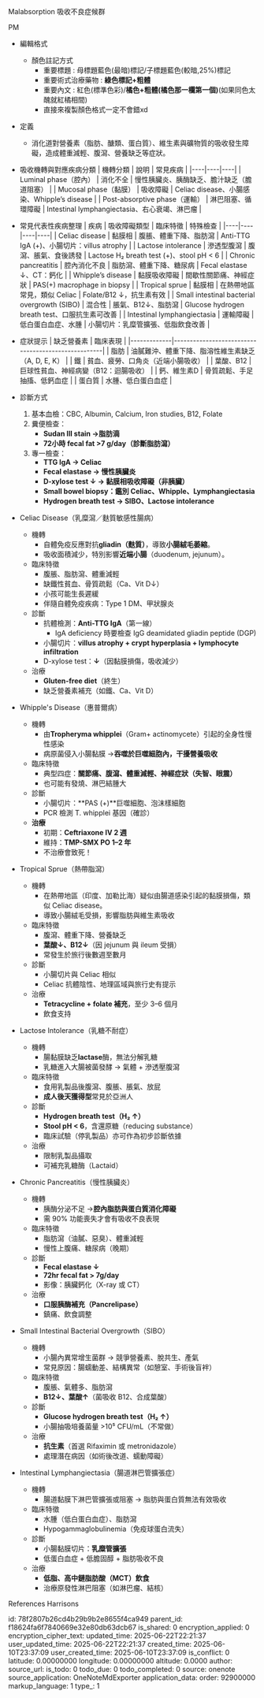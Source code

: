 Malabsorption 吸收不良症候群

PM

- 編輯格式
  - 顏色註記方式
    - 重要標題 : 母標題藍色(最暗)標記/子標題藍色(較暗,25%)標記
    - 重要術式治療藥物 : **綠色標記+粗體**
    - 重要內文 : 紅色(標準色彩)/**橘色+粗體(橘色那一欄第一個)**(如果同色太醜就紅橘相間)
    - 直接來複製顏色格式一定不會錯xd

- 定義
  - 消化道對營養素（脂肪、醣類、蛋白質）、維生素與礦物質的吸收發生障礙，造成體重減輕、腹瀉、營養缺乏等症狀。

- 吸收機轉與對應疾病分類
| 機轉分類 | 說明 | 常見疾病 |
|----|----|----|
| Luminal phase（腔內） | 消化不全 | 慢性胰臟炎、胰酶缺乏、膽汁缺乏（膽道阻塞） |
| Mucosal phase（黏膜） | 吸收障礙 | Celiac disease、小腸感染、Whipple’s disease |
| Post-absorptive phase（運輸） | 淋巴阻塞、循環障礙 | Intestinal lymphangiectasia、右心衰竭、淋巴瘤 |

- 常見代表性疾病整理
| 疾病 | 吸收障礙類型 | 臨床特徵 | 特殊檢查 |
|----|----|----|----|
| Celiac disease | 黏膜相 | 腹脹、體重下降、脂肪瀉 | Anti-TTG IgA (+)、小腸切片：villus atrophy |
| Lactose intolerance | 滲透型腹瀉 | 腹瀉、脹氣、食後誘發 | Lactose H₂ breath test (+)、stool pH \< 6 |
| Chronic pancreatitis | 腔內消化不良 | 脂肪瀉、體重下降、糖尿病 | Fecal elastase ↓、CT：鈣化 |
| Whipple’s disease | 黏膜吸收障礙 | 間歇性關節痛、神經症狀 | PAS(+) macrophage in biopsy |
| Tropical sprue | 黏膜相 | 在熱帶地區常見，類似 Celiac | Folate/B12 ↓，抗生素有效 |
| Small intestinal bacterial overgrowth (SIBO) | 混合性 | 脹氣、B12↓、脂肪瀉 | Glucose hydrogen breath test、口服抗生素可改善 |
| Intestinal lymphangiectasia | 運輸障礙 | 低白蛋白血症、水腫 | 小腸切片：乳糜管擴張、低脂飲食改善 |

- 症狀提示
| 缺乏營養素  | 臨床表現                                           |
|-------------|----------------------------------------------------|
| 脂肪        | 油膩難沖、體重下降、脂溶性維生素缺乏（A, D, E, K） |
| 鐵          | 貧血、疲勞、口角炎（近端小腸吸收）                 |
| 葉酸、B12   | 巨球性貧血、神經病變（B12：迴腸吸收）              |
| 鈣、維生素D | 骨質疏鬆、手足抽搐、低鈣血症                       |
| 蛋白質      | 水腫、低白蛋白血症                                 |

- 診斷方式
  1.  基本血檢：CBC, Albumin, Calcium, Iron studies, B12, Folate
  2.  糞便檢查：
      - **Sudan III stain →脂肪滴**
      - **72小時 fecal fat \>7 g/day（診斷脂肪瀉）**
  3.  專一檢查：
      - **TTG IgA → Celiac**
      - **Fecal elastase → 慢性胰臟炎**
      - **D-xylose test ↓ → 黏膜相吸收障礙（非胰臟）**
      - **Small bowel biopsy：鑑別 Celiac、Whipple、Lymphangiectasia**
      - **Hydrogen breath test → SIBO、Lactose intolerance**

- Celiac Disease（乳糜瀉／麩質敏感性腸病）
  - 機轉
    - 自體免疫反應對抗**gliadin（麩質）**，導致**小腸絨毛萎縮**。
    - 吸收面積減少，特別影響**近端小腸**（duodenum, jejunum）。
  - 臨床特徵
    - 腹脹、脂肪瀉、體重減輕
    - 缺鐵性貧血、骨質疏鬆（Ca、Vit D↓）
    - 小孩可能生長遲緩
    - 伴隨自體免疫疾病：Type 1 DM、甲狀腺炎
  - 診斷
    - 抗體檢測：**Anti-TTG IgA**（第一線）
      - IgA deficiency 時要檢查 IgG deamidated gliadin peptide (DGP)
    - 小腸切片：**villus atrophy + crypt hyperplasia + lymphocyte infiltration**
    - D-xylose test：**↓**（因黏膜損傷，吸收減少）
  - 治療
    - **Gluten-free diet**（終生）
    - 缺乏營養素補充（如鐵、Ca、Vit D）

- Whipple's Disease（惠普爾病）
  - 機轉
    - 由**Tropheryma whipplei**（Gram+ actinomycete）引起的全身性慢性感染
    - 病原菌侵入小腸黏膜 →**吞噬於巨噬細胞內，干擾營養吸收**
  - 臨床特徵
    - 典型四症：**關節痛、腹瀉、體重減輕、神經症狀（失智、眼震）**
    - 也可能有發燒、淋巴結腫大
  - 診斷
    - 小腸切片：**PAS (+)**巨噬細胞、泡沫樣細胞
    - PCR 檢測 T. whipplei 基因（確診）
  - **治療**
    - 初期：**Ceftriaxone IV 2 週**
    - 維持：**TMP-SMX PO 1–2 年**
    - 不治療會致死！

- Tropical Sprue（熱帶脂瀉）
  - 機轉
    - 在熱帶地區（印度、加勒比海）疑似由腸道感染引起的黏膜損傷，類似 Celiac disease。
    - 導致小腸絨毛受損，影響脂肪與維生素吸收
  - 臨床特徵
    - 腹瀉、體重下降、營養缺乏
    - **葉酸↓、B12↓**（因 jejunum 與 ileum 受損）
    - 常發生於旅行後數週至數月
  - 診斷
    - 小腸切片與 Celiac 相似
    - Celiac 抗體陰性、地理區域與旅行史有提示
  - 治療
    - **Tetracycline + folate 補充**，至少 3–6 個月
    - 飲食支持

- Lactose Intolerance（乳糖不耐症）
  - 機轉
    - 腸黏膜缺乏**lactase**酶，無法分解乳糖
    - 乳糖進入大腸被菌發酵 → 氣體 + 滲透壓腹瀉
  - 臨床特徵
    - 食用乳製品後腹瀉、腹脹、脹氣、放屁
    - **成人後天獲得型**常見於亞洲人
  - 診斷
    - **Hydrogen breath test（H₂ ↑）**
    - **Stool pH \< 6**，含還原糖（reducing substance）
    - 臨床試驗（停乳製品）亦可作為初步診斷依據
  - 治療
    - 限制乳製品攝取
    - 可補充乳糖酶（Lactaid）

- Chronic Pancreatitis（慢性胰臟炎）
  - 機轉
    - 胰酶分泌不足 →**腔內脂肪與蛋白質消化障礙**
    - 需 90% 功能喪失才會有吸收不良表現
  - 臨床特徵
    - 脂肪瀉（油膩、惡臭）、體重減輕
    - 慢性上腹痛、糖尿病（晚期）
  - 診斷
    - **Fecal elastase ↓**
    - **72hr fecal fat \> 7g/day**
    - 影像：胰臟鈣化（X-ray 或 CT）
  - 治療
    - **口服胰酶補充（Pancrelipase）**
    - 鎮痛、飲食調整

- Small Intestinal Bacterial Overgrowth（SIBO）
  - 機轉
    - 小腸內異常增生菌群 → 競爭營養素、脫共生、產氣
    - 常見原因：腸蠕動差、結構異常（如憩室、手術後盲袢）
  - 臨床特徵
    - 腹脹、氣體多、脂肪瀉
    - **B12↓、葉酸↑**（菌吸收 B12、合成葉酸）
  - 診斷
    - **Glucose hydrogen breath test（H₂ ↑）**
    - 小腸抽吸培養菌量 \>10⁵ CFU/mL（不常做）
  - 治療
    - **抗生素**（首選 Rifaximin 或 metronidazole）
    - 處理潛在病因（如術後改道、蠕動障礙）

- Intestinal Lymphangiectasia（腸道淋巴管擴張症）
  - 機轉
    - 腸道黏膜下淋巴管擴張或阻塞 → 脂肪與蛋白質無法有效吸收
  - 臨床特徵
    - 水腫（低白蛋白血症）、脂肪瀉
    - Hypogammaglobulinemia（免疫球蛋白流失）
  - 診斷
    - 小腸黏膜切片：**乳糜管擴張**
    - 低蛋白血症 + 低膽固醇 + 脂肪吸收不良
  - 治療
    - **低脂、高中鏈脂肪酸（MCT）飲食**
    - 治療原發性淋巴阻塞（如淋巴瘤、結核）

References
Harrisons



id: 78f2807b26cd4b29b9b2e8655f4ca949
parent_id: f18624fa6f7840669e32e80db63dcb67
is_shared: 0
encryption_applied: 0
encryption_cipher_text: 
updated_time: 2025-06-22T22:21:37
user_updated_time: 2025-06-22T22:21:37
created_time: 2025-06-10T23:37:09
user_created_time: 2025-06-10T23:37:09
is_conflict: 0
latitude: 0.00000000
longitude: 0.00000000
altitude: 0.0000
author: 
source_url: 
is_todo: 0
todo_due: 0
todo_completed: 0
source: onenote
source_application: OneNoteMdExporter
application_data: 
order: 92900000
markup_language: 1
type_: 1